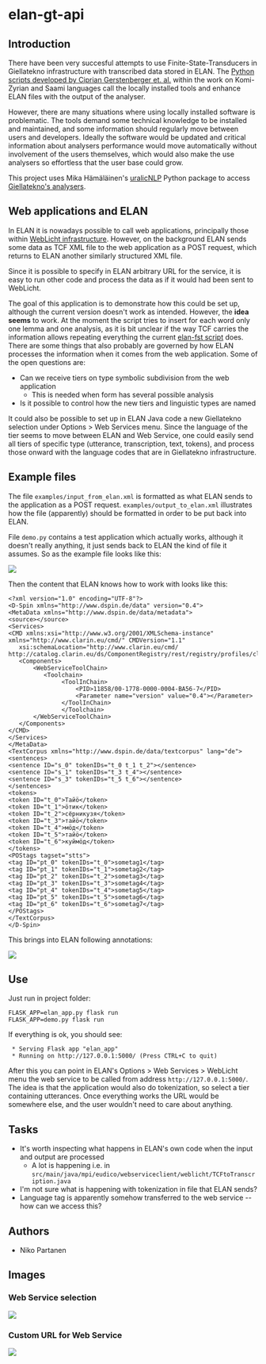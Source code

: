 # elan-gt-api

## Introduction

There have been very succesful attempts to use Finite-State-Transducers in Giellatekno infrastructure with transcribed data stored in ELAN. The [Python scripts developed by Ciprian Gerstenberger et. al.](https://github.com/langdoc/elan-fst) within the work on Komi-Zyrian and Saami languages call the locally installed tools and enhance ELAN files with the output of the analyser.

However, there are many situations where using locally installed software is problematic. The tools demand some technical knowledge to be installed and maintained, and some information should regularly move between users and developers. Ideally the software would be updated and critical information about analysers performance would move automatically without involvement of the users themselves, which would also make the use analysers so effortless that the user base could grow.

This project uses Mika Hämäläinen's [uralicNLP](https://github.com/mikahama/uralicNLP) Python package to access [Giellatekno's analysers](http://giellatekno.uit.no/).

## Web applications and ELAN

In ELAN it is nowadays possible to call web applications, principally those within [WebLicht infrastructure](https://weblicht.sfs.uni-tuebingen.de/weblichtwiki/index.php/Main_Page). However, on the background ELAN sends some data as TCF XML file to the web application as a POST request, which returns to ELAN another similarly structured XML file.

Since it is possible to specify in ELAN arbitrary URL for the service, it is easy to run other code and process the data as if it would had been sent to WebLicht.

The goal of this application is to demonstrate how this could be set up, although the current version doesn't work as intended. However, the **idea seems** to work. At the moment the script tries to insert for each word only one lemma and one analysis, as it is bit unclear if the way TCF carries the information allows repeating everything the current [elan-fst script](https://github.com/langdoc/elan-fst) does. There are some things that also probably are governed by how ELAN processes the information when it comes from the web application. Some of the open questions are:

- Can we receive tiers on type symbolic subdivision from the web application
    - This is needed when form has several possible analysis
- Is it possible to control how the new tiers and linguistic types are named

It could also be possible to set up in ELAN Java code a new Giellatekno selection under Options > Web Services menu. Since the language of the tier seems to move between ELAN and Web Service, one could easily send all tiers of specific type (utterance, transcription, text, tokens), and process those onward with the language codes that are in Giellatekno infrastructure.

## Example files

The file `examples/input_from_elan.xml` is formatted as what ELAN sends to the application as a POST request. `examples/output_to_elan.xml` illustrates how the file (apparently) should be formatted in order to be put back into ELAN.

File `demo.py` contains a test application which actually works, although it doesn't really anything, it just sends back to ELAN the kind of file it assumes. So as the example file looks like this:

![](images/elan_tier_structure.png)

Then the content that ELAN knows how to work with looks like this:

```
<?xml version="1.0" encoding="UTF-8"?>
<D-Spin xmlns="http://www.dspin.de/data" version="0.4">
<MetaData xmlns="http://www.dspin.de/data/metadata">
<source></source>
<Services>
<CMD xmlns:xsi="http://www.w3.org/2001/XMLSchema-instance" xmlns="http://www.clarin.eu/cmd/" CMDVersion="1.1" 
   xsi:schemaLocation="http://www.clarin.eu/cmd/ http://catalog.clarin.eu/ds/ComponentRegistry/rest/registry/profiles/clarin.eu:cr1:p_1320657629623/xsd">
   <Components>
       <WebServiceToolChain>
          <Toolchain>
               <ToolInChain>
                   <PID>11858/00-1778-0000-0004-BA56-7</PID>
                   <Parameter name="version" value="0.4"></Parameter>
               </ToolInChain>
               </Toolchain>
       </WebServiceToolChain>
   </Components>
</CMD>
</Services>
</MetaData>
<TextCorpus xmlns="http://www.dspin.de/data/textcorpus" lang="de">
<sentences>
<sentence ID="s_0" tokenIDs="t_0 t_1 t_2"></sentence>
<sentence ID="s_1" tokenIDs="t_3 t_4"></sentence>
<sentence ID="s_3" tokenIDs="t_5 t_6"></sentence>
</sentences>
<tokens>
<token ID="t_0">Тайӧ</token>
<token ID="t_1">ӧтик</token>
<token ID="t_2">сёрникузя</token>
<token ID="t_3">тайӧ</token>
<token ID="t_4">мӧд</token>
<token ID="t_5">тайӧ</token>
<token ID="t_6">куймӧд</token>
</tokens>
<POStags tagset="stts">
<tag ID="pt_0" tokenIDs="t_0">sometag1</tag>
<tag ID="pt_1" tokenIDs="t_1">sometag2</tag>
<tag ID="pt_2" tokenIDs="t_2">sometag3</tag>
<tag ID="pt_3" tokenIDs="t_3">sometag4</tag>
<tag ID="pt_4" tokenIDs="t_4">sometag5</tag>
<tag ID="pt_5" tokenIDs="t_5">sometag6</tag>
<tag ID="pt_6" tokenIDs="t_6">sometag7</tag>
</POStags>
</TextCorpus>
</D-Spin>
```

This brings into ELAN following annotations:

![](images/elan_tier_structure_ready.png)

## Use

Just run in project folder:

    FLASK_APP=elan_app.py flask run
    FLASK_APP=demo.py flask run

If everything is ok, you should see:

     * Serving Flask app "elan_app"
     * Running on http://127.0.0.1:5000/ (Press CTRL+C to quit)

After this you can point in ELAN's Options > Web Services > WebLicht menu the web service to be called from address `http://127.0.0.1:5000/`. The idea is that the application would also do tokenization, so select a tier containing utterances. Once everything works the URL would be somewhere else, and the user wouldn't need to care about anything.

## Tasks

- It's worth inspecting what happens in ELAN's own code when the input and output are processed
    - A lot is happening i.e. in `src/main/java/mpi/eudico/webserviceclient/weblicht/TCFtoTranscription.java`
- I'm not sure what is happening with tokenization in file that ELAN sends?
- Language tag is apparently somehow transferred to the web service -- how can we access this?

## Authors

- Niko Partanen

## Images

### Web Service selection

![](images/web_application_menu.png)

### Custom URL for Web Service

![](images/manual_url.png)
